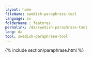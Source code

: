 ```yaml
---
layout: home
fileName: swedish-paraphrase-tool
language: sv    
folderName : features
permalink: /da/swedish-paraphrase-tool
lang: da
tool: swedish-paraphrase-tool
---
```

{% include section/paraphrase.html %}